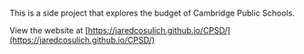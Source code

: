 This is a side project that explores the budget of Cambridge Public Schools.

View the website at [https://jaredcosulich.github.io/CPSD/](https://jaredcosulich.github.io/CPSD/)
